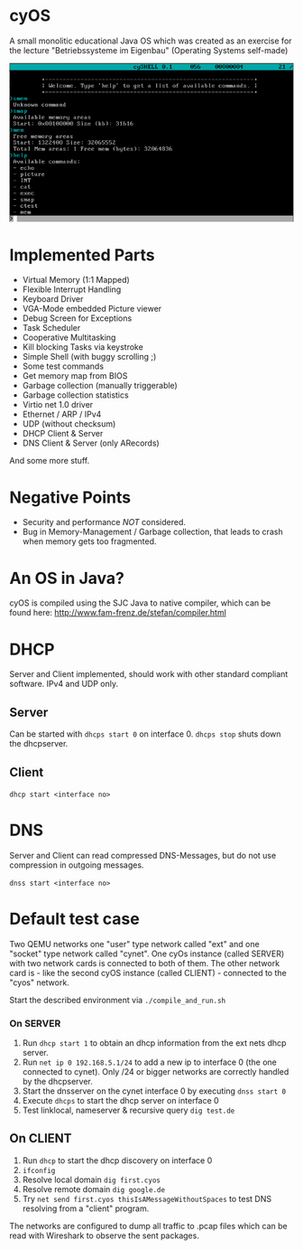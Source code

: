 # cyOS
A small monolitic educational Java OS which was created as an exercise for the lecture "Betriebssysteme im Eigenbau" (Operating Systems self-made)

![Screenshot](blobs/cyOS.png)

# Implemented Parts
- Virtual Memory (1:1 Mapped)
- Flexible Interrupt Handling
- Keyboard Driver
- VGA-Mode embedded Picture viewer
- Debug Screen for Exceptions
- Task Scheduler
- Cooperative Multitasking
- Kill blocking Tasks via keystroke
- Simple Shell (with buggy scrolling ;)
- Some test commands 
- Get memory map from BIOS
- Garbage collection (manually triggerable)
- Garbage collection statistics
- Virtio net 1.0 driver
- Ethernet / ARP / IPv4
- UDP (without checksum)
- DHCP Client & Server
- DNS Client & Server (only ARecords)

And some more stuff. 

# Negative Points
- Security and performance *NOT* considered.
- Bug in Memory-Management / Garbage collection, that leads to crash when memory gets too fragmented.

# An OS in Java?
cyOS is compiled using the SJC Java to native compiler, which can be found here: http://www.fam-frenz.de/stefan/compiler.html

# DHCP

Server and Client implemented, should work with other standard compliant software. IPv4 and UDP only. 

## Server
Can be started with `dhcps start 0` on interface 0. `dhcps stop` shuts down the dhcpserver.

## Client

`dhcp start <interface no>`

# DNS

Server and Client can read compressed DNS-Messages, but do not use 
 compression in outgoing messages.
 
 `dnss start <interface no>`
 
 # Default test case
 
Two QEMU networks one "user" type network called "ext" and one "socket" type network called "cynet". 
One cyOs instance (called SERVER) with two network cards is connected to both of them. 
The other network card is - like the second cyOS instance (called CLIENT) - connected to the "cyos" network. 

Start the described environment via `./compile_and_run.sh`

### On SERVER 
1. Run `dhcp start 1` to obtain an dhcp information from the ext nets dhcp server.
2. Run `net ip 0 192.168.5.1/24` to add a new ip to interface 0 (the one connected to cynet). 
Only /24 or bigger networks are correctly handled by the dhcpserver.
3. Start the dnsserver on the cynet interface 0 by executing `dnss start 0`
4. Execute `dhcps` to start the dhcp server on interface 0
5. Test linklocal, nameserver & recursive query `dig test.de`

## On CLIENT
1. Run `dhcp` to start the dhcp discovery on interface 0
2. `ifconfig`
3. Resolve local domain `dig first.cyos`
4. Resolve remote domain `dig google.de`
5. Try `net send first.cyos thisIsAMessageWithoutSpaces` to test DNS resolving from a "client" program.

The networks are configured to dump all traffic to .pcap files which can be 
read with Wireshark to observe the sent packages.